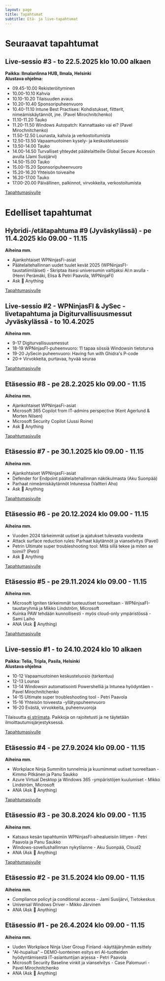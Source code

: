 ```yaml
---
layout: page
title: Tapahtumat
subtitle: Etä- ja live-tapahtumat
---
```

# Seuraavat tapahtumat
## Live-sessio #3 - to 22.5.2025 klo 10.00 alkaen
**Paikka: Ilmalanlinna HUB, Ilmala, Helsinki**<br/>
**Alustava ohjelma:**

- 09.45-10.00 Rekisteröityminen​
- 10.00-10.10 Kahvia​
- 10.10-10.20 Tilaisuuden avaus​
- 10.20-10.40 Sponsoripuheenvuoro ​
- 10.40-11.10 Intune Best Practises: Kohdistukset, filtterit, nimeämiskäytännöt, jne. (Pavel Mirochnitchenko)​
- 11.10-11.20 Tauko​
- 11.20-11.50 Windows Autopatch: Kannattaako vai ei? ​(Pavel Mirochnitchenko)​
- 11.50-12.50 Lounasta, kahvia ja verkostoitumista​
- 12.50-13.50 Vapaamuotoinen kysely- ja keskustelusessio​
- 13.50-14.00 Tauko​
- 14.00-14.50 Turvalliset yhteydet päätelaitteille Global Secure Accessin avulla (Jami Susijärvi)​
- 14.50-15.00 Tauko​
- 15.00-15.20 Sponsoripuheenvuoro​
- 15.20-16.20 Yhteisön toiveaihe​
- 16.20-17.00 Tauko​
- 17.00-20.00 Päivällinen, palkinnot, virvokkeita, verkostoitumista​

[Tapahtumasivulle](https://events.teams.microsoft.com/event/d9437650-019f-4d5d-91ca-e90ef1fe1ab6@84dc9e35-ee96-4291-9726-fad8009fb935)

# Edelliset tapahtumat
## Hybridi-/etätapahtuma #9 (Jyväskylässä) - pe 11.4.2025 klo 09.00 - 11.15
**Aiheina mm.**
- Ajankohtaiset WPNinjasFi-asiat
- ⁠Päätelaitehallinnan uudet tuulet kevät 2025 (WPNinjasFI-taustatiimiläiset)
⁠- Skriptaa itsesi universumin valtijaksi AI:n avulla - (Henri Perämäki, Elisa & Petri Paavola, WPNinjaFI)
- Ask 🥷 Anything

[Tapahtumasivulle](https://events.teams.microsoft.com/event/43caea59-6528-4f95-ab97-10e2be742ccd@84dc9e35-ee96-4291-9726-fad8009fb935)

## Live-sessio #2 - WPNinjasFI & JySec -livetapahtuma ja Digiturvallisuusmessut Jyväskylässä - to 10.4.2025 
**Aiheina mm.**
- 9-17 Digiturvallisuusmessut
- 18-19 WPNinjasFI-puheenvuoro: 11 tapaa sössiä Windowsin tietoturva
- 19-20 JySecin puheenvuoro: Having fun with Ghidra's P-code
- 20-> Virvokkeita, purtavaa, hyvää seuraa

[Tapahtumasivulle](https://events.teams.microsoft.com/event/acb566cb-f043-49ca-a56d-dfcee62c5687@84dc9e35-ee96-4291-9726-fad8009fb935)

## Etäsessio #8 - pe 28.2.2025 klo 09.00 - 11.15 
**Aiheina mm.**
- Ajankohtaiset WPNinjasFi-asiat
- Microsoft 365 Copilot from IT-admins perspective (Kent Agerlund & Morten Nilsen)
- Microsoft Security Copilot (Jussi Roine)
- Ask 🥷 Anything

[Tapahtumasivulle](https://events.teams.microsoft.com/event/c0439e27-b338-4010-8936-862794edb76e@84dc9e35-ee96-4291-9726-fad8009fb935)

## Etäsessio #7 - pe 30.1.2025 klo 09.00 - 11.15 
**Aiheina mm.**
- Ajankohtaiset WPNinjasFi-asiat
- Defender for Endpoint päätelaitehallinnan näkökulmasta (Aku Suonpää)
- Parhaat nimeämiskäytännöt Intunessa (Valtteri Aho)
- Ask 🥷 Anything

[Tapahtumasivulle](../tapahtumat/20250131/etatapahtuma-31012025)

## Etäsessio #6 - pe 20.12.2024 klo 09.00 - 11.15 
**Aiheina mm.**
- Vuoden 2024 tärkeimmät uutiset ja ajatukset tulevasta vuodesta 
- Attack surface reduction rules: Parhaat käytännöt ja vianselvitys (Pavel)
- Petrin Ultimate super troubleshooting tool: Mitä sillä tekee ja miten se toimii? (Petri)
- Ask 🥷 Anything

[Tapahtumasivulle](../tapahtumat/20241220/etatapahtuma-20122024)

## Etäsessio #5 - pe 29.11.2024 klo 09.00 - 11.15 
**Aiheina mm.**
- Microsoft Igniten tärkeimmät tuoteuutiset tuoreeltaan - WPNinjsaFI-taustaryhmä ja Mikko Lindström, Microsoft 
- Kuinka PAW tehdään kunnollisesti - myös cloud-only ympäristössä - Sami Laiho
- ANA (Ask 🥷 Anything)

[Tapahtumasivulle](../tapahtumat/20241129/etatapahtuma-29112024)

## Live-sessio #1 - to  24.10.2024 klo 10 alkaen
**Paikka: Telia, Tripla, Pasila, Helsinki**<br/>
**Alustava ohjelma**
- 10-12 Vapaamuotoinen keskusteluosio (tarkentuu)
- 12-13 Lounas
- 13-14 Windowsin automatisointi Powershelliä ja Intunea hyödyntäen - Pavel Mirochnitchenko 
- 14-15 Ultimate super troubleshooting tool - Petri Paavola
- 15-16 Yhteisön toiveesta -yllätyspuheenvuoro
- 16-20 Evästä, virvokkeita, puheenvuoroja

Tilaisuutta <u>ei striimata</u>. Paikkoja on rajoitetusti ja ne täytetään ilmoittautumisjärjestyksessä.

[Tapahtumasivulle](../tapahtumat/20241024/live-tapahtuma-24102024)

## Etäsessio #4 - pe 27.9.2024 klo 09.00 - 11.15 
**Aiheina mm.**
- Workplace Ninja Summitin tunnelmia ja kuumimmat uutiset tuoreeltaan - Kimmo Pitkänen ja Panu Saukko
- Azure Virtual Desktop ja Windows 365 -ympäristöjen kuulumiset - Mikko Lindström, Microsoft
- ANA (Ask 🥷 Anything)

[Tapahtumasivulle](../tapahtumat/20240927/etatapahtuma-27092024)

## Etäsessio #3 - pe 30.8.2024 klo 09.00 - 11.15
**Aiheina mm.**
- Katsaus kesän tapahtumiin WPNinjasFI-aihealueisiin liittyen - Petri Paavola ja Panu Saukko
- Windows-sovellushallinnan nykytilanne - Aku Suonpää, Cloud2
- ANA (Ask 🥷 Anything)

<a href="https://wpninjas.fi/2024-08-14-Etätapahtuma-30.8.2024">Tapahtumasivulle</a>

## Etäsessio #2 - pe 31.5.2024 klo 09.00 - 11.15
**Aiheina mm.**
- Compliance policyt ja conditional access - Jami Susijärvi, Tietokeskus
- Universal Windows Driver - Mikko Järvinen
- ANA (Ask 🥷 Anything)

## Etäsessio #1 - pe 26.4.2024 klo 09.00 - 11.15
**Aiheina mm.**
- Uuden Workplace Ninja User Group Finland -käyttäjäryhmän esittely
- "AI-hupailua" – DEMO-luonteinen esitys eri AI-tuotteiden hyödyntämisestä IT-asiantuntijan arjessa - Petri Paavola
- Microsoft Security Baseline vinkit ja vianselvitys - Case Palomuuri -  Pavel Mirochnitchenko
- ANA (Ask 🥷 Anything)

